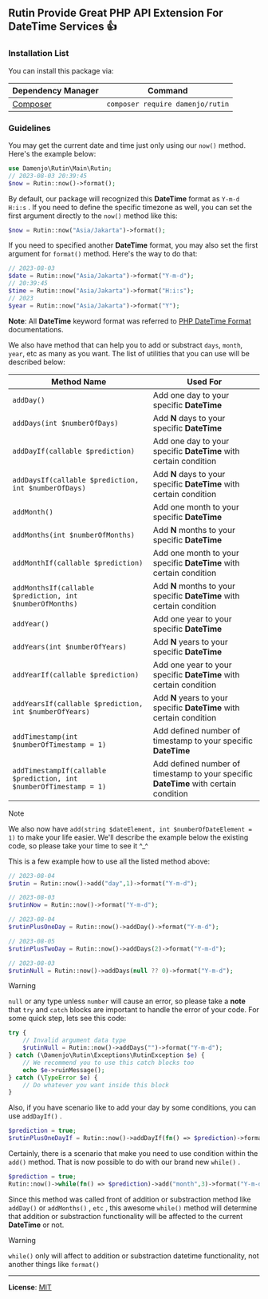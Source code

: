 ## Rutin Provide Great PHP API Extension For DateTime Services :+1:
### Installation List

You can install this package via:

| Dependency Manager | Command |
| --------------- | --------------- |
| [Composer](https://getcomposer.org/)   | ```composer require damenjo/rutin```  |

### Guidelines

You may get the current date and time just only using our `now()` method. Here's the example below: 

```php
use Damenjo\Rutin\Main\Rutin;
// 2023-08-03 20:39:45
$now = Rutin::now()->format();
```

By default, our package will recognized this **DateTime** format as `Y-m-d H:i:s` . If you need to define the specific timezone as well, you can set the first argument directly to the `now()` method like this:

```php 
$now = Rutin::now("Asia/Jakarta")->format();
```

If you need to specified another **DateTime** format, you may also set the first argument for `format()` method. Here's the way to do that:

```php
// 2023-08-03
$date = Rutin::now("Asia/Jakarta")->format("Y-m-d");
// 20:39:45
$time = Rutin::now("Asia/Jakarta")->format("H:i:s");
// 2023
$year = Rutin::now("Asia/Jakarta")->format("Y");
```

**Note**: All **DateTime** keyword format was referred to [PHP DateTime Format](https://www.php.net/manual/en/datetime.format.php) documentations.

We also have method that can help you to add or substract `days`, `month`, `year`, etc as many as you want. The list of utilities that you can use will be described below:

| Method Name | Used For |
| --------------- | --------------- |
| `addDay()`   | Add one day to your specific **DateTime** | 
| `addDays(int $numberOfDays)` | Add **N** days to your specific **DateTime** |
| `addDayIf(callable $prediction)` | Add one day to your specific **DateTime** with certain condition |
| `addDaysIf(callable $prediction, int $numberOfDays)` | Add **N** days to your specific **DateTime** with certain condition |
| `addMonth()`   | Add one month to your specific **DateTime** | 
| `addMonths(int $numberOfMonths)` | Add **N** months to your specific **DateTime** |
| `addMonthIf(callable $prediction)` | Add one month to your specific **DateTime** with certain condition |
| `addMonthsIf(callable $prediction, int $numberOfMonths)` | Add **N** months to your specific **DateTime** with certain condition |
| `addYear()`   | Add one year to your specific **DateTime** | 
| `addYears(int $numberOfYears)` | Add **N** years to your specific **DateTime** |
| `addYearIf(callable $prediction)` | Add one year to your specific **DateTime** with certain condition |
| `addYearsIf(callable $prediction, int $numberOfYears)` | Add **N** years to your specific **DateTime** with certain condition |
| `addTimestamp(int $numberOfTimestamp = 1)`   | Add defined number of timestamp to your specific **DateTime** | 
| `addTimestampIf(callable $prediction, int $numberOfTimestamp = 1)` | Add defined number of timestamp to your specific **DateTime** with certain condition |

> [!NOTE]
> We also now have `add(string $dateElement, int $numberOfDateElement = 1)` to make your life easier. We'll describe the example below the existing code, so please take your time to see it ^_^

This is a few example how to use all the listed method above: 

```php
// 2023-08-04
$rutin = Rutin::now()->add("day",1)->format("Y-m-d");

// 2023-08-03
$rutinNow = Rutin::now()->format("Y-m-d");

// 2023-08-04
$rutinPlusOneDay = Rutin::now()->addDay()->format("Y-m-d");

// 2023-08-05
$rutinPlusTwoDay = Rutin::now()->addDays(2)->format("Y-m-d");

// 2023-08-03
$rutinNull = Rutin::now()->addDays(null ?? 0)->format("Y-m-d");
```
> [!WARNING]
> `null` or any type unless `number` will cause an error, so please take a **note** that `try` and `catch` blocks are  important to handle the error of your code. For some quick step, lets see this code:

```php
try {
    // Invalid argument data type
    $rutinNull = Rutin::now()->addDays("")->format("Y-m-d");
} catch (\Damenjo\Rutin\Exceptions\RutinException $e) {
    // We recommend you to use this catch blocks too
    echo $e->ruinMessage();
} catch (\TypeError $e) {
    // Do whatever you want inside this block
}
```

Also, if you have scenario like to add your day by some conditions, you can use `addDayIf()` . 

```php
$prediction = true;
$rutinPlusOneDayIf = Rutin::now()->addDayIf(fn() => $prediction)->format("Y-m-d");
```

Certainly, there is a scenario that make you need to use condition within the `add()` method. That is now possible to do with our brand new `while()` . 

```php
$prediction = true;
Rutin::now()->while(fn() => $prediction)->add("month",3)->format("Y-m-d");
```

Since this method was called front of addition or substraction method like `addDay()` or `addMonths()` , `etc` , this awesome `while()` method will determine that addition or substraction functionality will be affected to the current **DateTime** or not.

> [!WARNING]
> `while()` only will affect to addition or substraction datetime functionality, not another things like `format()`

---

**License**: [MIT](https://opensource.org/license/mit/)

